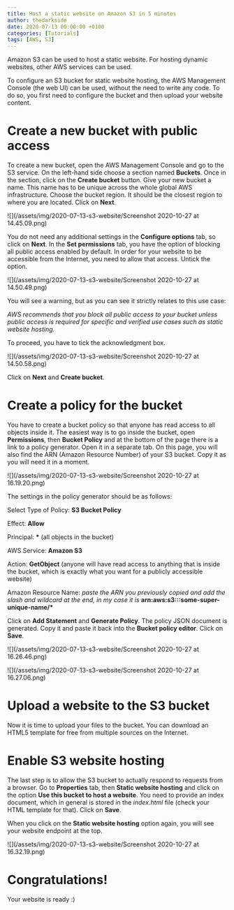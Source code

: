```yaml
---
title: Host a static website on Amazon S3 in 5 minutes
author: thedarkside
date: 2020-07-13 00:00:00 +0100
categories: [Tutorials]
tags: [AWS, S3]
---
```


Amazon S3 can be used to host a static website. For hosting dynamic websites, other AWS services can be used.

To configure an S3 bucket for static website hosting, the AWS Management Console (the web UI) can be used, without the need to write any code. To do so, you first need to configure the bucket and then upload your website content.

# Create a new bucket with public access
To create a new bucket, open the AWS Management Console and go to the S3 service. On the left-hand side choose a section named **Buckets**. Once in the section, click on the **Create bucket** button. Give your new bucket a name. This name has to be unique across the whole global AWS infrastructure. Choose the bucket region. It should be the closest region to where you are located. Click on **Next**. 

![](/assets/img/2020-07-13-s3-website/Screenshot 2020-10-27 at 14.45.09.png)

You do not need any additional settings in the **Configure options** tab, so click on **Next**. In the **Set permissions** tab, you have the option of blocking all public access enabled by default. In order for your website to be accessible from the Internet, you need to allow that access. Untick the option. 

![](/assets/img/2020-07-13-s3-website/Screenshot 2020-10-27 at 14.50.49.png)

You will see a warning, but as you can see it strictly relates to this use case:

_AWS recommends that you block all public access to your bucket unless public access is required for specific and verified use cases such as static website hosting._

To proceed, you have to tick the acknowledgment box.

![](/assets/img/2020-07-13-s3-website/Screenshot 2020-10-27 at 14.50.58.png)

Click on **Next** and **Create bucket**.

# Create a policy for the bucket

You have to create a bucket policy so that anyone has read access to all objects inside it. The easiest way is to go inside the bucket, open **Permissions**, then **Bucket Policy** and at the bottom of the page there is a link to a policy generator. Open it in a separate tab. On this page, you will also find the ARN (Amazon Resource Number) of your S3 bucket. Copy it as you will need it in a moment.

![](/assets/img/2020-07-13-s3-website/Screenshot 2020-10-27 at 16.19.20.png)

The settings in the policy generator should be as follows:

Select Type of Policy: **S3 Bucket Policy**

Effect: **Allow**

Principal: **\*** (all objects in the bucket)

AWS Service: **Amazon S3**

Action: **GetObject** (anyone will have read access to anything that is inside the bucket, which is exactly what you want for a publicly accessible website)

Amazon Resource Name: _paste the ARN you previously copied and add the slash and wildcard at the end, in my case it is_ **arn:aws:s3:::some-super-unique-name/\***

Click on **Add Statement** and **Generate Policy**. The policy JSON document is generated. Copy it and paste it back into the **Bucket policy editor**. Click on **Save**.

![](/assets/img/2020-07-13-s3-website/Screenshot 2020-10-27 at 16.26.46.png)

![](/assets/img/2020-07-13-s3-website/Screenshot 2020-10-27 at 16.27.06.png)

# Upload a website to the S3 bucket

Now it is time to upload your files to the bucket. You can download an HTML5 template for free from multiple sources on the Internet.

# Enable S3 website hosting

The last step is to allow the S3 bucket to actually respond to requests from a browser. Go to **Properties** tab, then **Static website hosting** and click on the option **Use this bucket to host a website**. You need to provide an index document, which in general is stored in the _index.html_ file (check your HTML template for that). Click on **Save**. 

When you click on the **Static website hosting** option again, you will see your website endpoint at the top. 

![](/assets/img/2020-07-13-s3-website/Screenshot 2020-10-27 at 16.32.19.png)

# Congratulations!

Your website is ready :)
